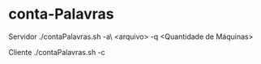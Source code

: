 # conta-Palavras
Servidor
./contaPalavras.sh -a\ \<arquivo\> -q <Quantidade de Máquinas>

Cliente
./contaPalavras.sh -c <Ip do Servidor>
